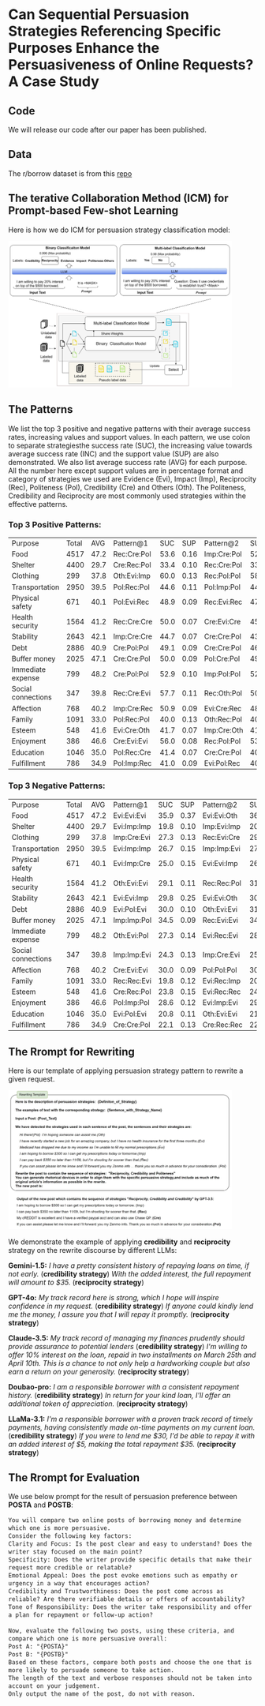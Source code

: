 # Can Sequential Persuasion Strategies Referencing Specific Purposes Enhance the Persuasiveness of Online Requests? A Case Study
## Code
We will release our code after our paper has been published.

## Data
The r/borrow dataset is from this [repo](https://github.com/SALT-NLP/Persuasion_Strategy_WVAE/tree/main)

## The terative Collaboration Method (ICM) for Prompt-based Few-shot Learning
Here is how we do ICM for persuasion strategy classification model:

<img src="ICM_example.jpg" width="90%">

## The Patterns

We list the top 3 positive and  negative patterns with their average success rates, increasing values and support values.
In each pattern, we use colon to separate strategiesthe success rate (SUC), the increasing value towards average success rate
(INC) and the support value (SUP) are also demonstrated. We also list average success rate (AVG) for each purpose. All the
number here except support values are in percentage format and category of strategies we used are Evidence (Evi), Impact
(Imp), Reciprocity (Rec), Politeness (Pol), Credibility (Cre) and Others (Oth). The Politeness, Credibility and Reciprocity
are most commonly used strategies within the effective patterns.

### Top 3 Positive Patterns:
<table>
    <tr>
       <td>Purpose</td>
        <td>Total</td>
        <td>AVG</td>
        <td>Pattern@1</td>
        <td>SUC</td>
        <td>SUP</td>
        <td>Pattern@2</td>
        <td>SUC</td>
        <td>SUP</td>
        <td>Pattern@3</td>
        <td>SUC</td>
        <td>SUP</td>
    </tr>
    <tr>
        <td>Food</td>
        <td>4517</td>
        <td>47.2</td>
        <td>Rec:Cre:Pol</td>
        <td>53.6</td>
        <td>0.16</td>
        <td>Imp:Cre:Pol</td>
        <td>52.6</td>
        <td>0.22</td>
        <td>Imp:Cre:Rec</td>
        <td>51.9</td>
        <td>0.08</td>
    </tr>
    <tr>
        <td>Shelter</td>
        <td>4400</td>
        <td>29.7</td>
        <td>Cre:Rec:Pol</td>
        <td>33.4</td>
        <td>0.10</td>
        <td>Rec:Cre:Pol</td>
        <td>33.3</td>
        <td>0.19</td>
        <td>Imp:Rec:Cre</td>
        <td>33.3</td>
        <td>0.17</td>
    </tr>
    <tr>
        <td>Clothing</td>
        <td>299</td>
        <td>37.8</td>
        <td>Oth:Evi:Imp</td>
        <td>60.0</td>
        <td>0.13</td>
        <td>Rec:Pol:Pol</td>
        <td>58.6</td>
        <td>0.15</td>
        <td>Oth:Evi:Evi</td>
        <td>56.7</td>
        <td>0.15</td>
    </tr>
    <tr>
        <td>Transportation</td>
        <td>2950</td>
        <td>39.5</td>
        <td>Pol:Rec:Pol</td>
        <td>44.6</td>
        <td>0.11</td>
        <td>Pol:Imp:Pol</td>
        <td>44.1</td>
        <td>0.10</td>
        <td>Pol:Evi:Cre</td>
        <td>43.5</td>
        <td>0.07</td>
    </tr>
    <tr>
        <td>Physical safety</td>
        <td>671</td>
        <td>40.1</td>
        <td>Pol:Evi:Rec</td>
        <td>48.9</td>
        <td>0.09</td>
        <td>Rec:Evi:Rec</td>
        <td>47.3</td>
        <td>0.10</td>
        <td>Rec:Rec:Cre</td>
        <td>44.7</td>
        <td>0.08</td>
    </tr>
    <tr>
        <td>Health security</td>
        <td>1564</td>
        <td>41.2</td>
        <td>Rec:Cre:Cre</td>
        <td>50.0</td>
        <td>0.07</td>
        <td>Cre:Evi:Cre</td>
        <td>45.3</td>
        <td>0.07</td>
        <td>Cre:Rec:Evi</td>
        <td>45.2</td>
        <td>0.06</td>
    </tr>
    <tr>
        <td>Stability</td>
        <td>2643</td>
        <td>42.1</td>
        <td>Imp:Cre:Cre</td>
        <td>44.7</td>
        <td>0.07</td>
        <td>Cre:Cre:Pol</td>
        <td>43.9</td>
        <td>0.09</td>
        <td>Pol:Cre:Pol</td>
        <td>43.3</td>
        <td>0.07</td>
    </tr>
    <tr>
        <td>Debt</td>
        <td>2886</td>
        <td>40.9</td>
        <td>Cre:Pol:Pol</td>
        <td>49.1</td>
        <td>0.09</td>
        <td>Cre:Cre:Pol</td>
        <td>46.8</td>
        <td>0.10</td>
        <td>Rec:Cre:Pol</td>
        <td>46.1</td>
        <td>0.19</td>
    </tr>
    <tr>
        <td>Buffer money</td>
        <td>2025</td>
        <td>47.1</td>
        <td>Cre:Cre:Pol</td>
        <td>50.0</td>
        <td>0.09</td>
        <td>Pol:Cre:Pol</td>
        <td>49.6</td>
        <td>0.07</td>
        <td>Pol:Imp:Rec</td>
        <td>47.9</td>
        <td>0.07</td>
    </tr>
    <tr>
        <td>Immediate expense</td>
        <td>799</td>
        <td>48.2</td>
        <td>Cre:Pol:Pol</td>
        <td>52.9</td>
        <td>0.10</td>
        <td>Imp:Pol:Pol</td>
        <td>52.4</td>
        <td>0.11</td>
        <td>Imp:Rec:Cre</td>
        <td>51.5</td>
        <td>0.14</td>
    </tr>
    <tr>
        <td>Social connections</td>
        <td>347</td>
        <td>39.8</td>
        <td>Rec:Cre:Evi</td>
        <td>57.7</td>
        <td>0.11</td>
        <td>Rec:Oth:Pol</td>
        <td>50.0</td>
        <td>0.09</td>
        <td>Evi:Imp:Rec</td>
        <td>47.5</td>
        <td>0.21</td>
    </tr>
    <tr>
        <td>Affection</td>
        <td>768</td>
        <td>40.2</td>
        <td>Imp:Cre:Rec</td>
        <td>50.9</td>
        <td>0.09</td>
        <td>Evi:Cre:Rec</td>
        <td>48.4</td>
        <td>0.10</td>
        <td>Oth:Rec:Pol</td>
        <td>48.4</td>
        <td>0.10</td>
    </tr>
    <tr>
        <td>Family</td>
        <td>1091</td>
        <td>33.0</td>
        <td>Pol:Rec:Pol</td>
        <td>40.0</td>
        <td>0.13</td>
        <td>Oth:Rec:Pol</td>
        <td>40.0</td>
        <td>0.09</td>
        <td>Pol:Evi:Cre</td>
        <td>38.8</td>
        <td>0.11</td>
    </tr>
    <tr>
        <td>Esteem</td>
        <td>548</td>
        <td>41.6</td>
        <td>Evi:Cre:Oth</td>
        <td>41.7</td>
        <td>0.07</td>
        <td>Imp:Cre:Oth</td>
        <td>41.4</td>
        <td>0.05</td>
        <td>Pol:Imp:Evi</td>
        <td>41.2</td>
        <td>0.06</td>
    </tr>
    <tr>
        <td>Enjoyment</td>
        <td>386</td>
        <td>46.6</td>
        <td>Cre:Evi:Evi</td>
        <td>56.0</td>
        <td>0.08</td>
        <td>Rec:Pol:Pol</td>
        <td>53.3</td>
        <td>0.09</td>
        <td>Imp:Rec:Rec</td>
        <td>51.1</td>
        <td>0.13</td>
    </tr>
    <tr>
        <td>Education</td>
        <td>1046</td>
        <td>35.0</td>
        <td>Pol:Rec:Cre</td>
        <td>41.4</td>
        <td>0.07</td>
        <td>Cre:Cre:Pol</td>
        <td>40.0</td>
        <td>0.09</td>
        <td>Cre:Evi:Pol</td>
        <td>39.6</td>
        <td>0.12</td>
    </tr>
    <tr>
        <td>Fulfillment</td>
        <td>786</td>
        <td>34.9</td>
        <td>Pol:Imp:Rec</td>
        <td>41.0</td>
        <td>0.09</td>
        <td>Evi:Pol:Rec</td>
        <td>40.7</td>
        <td>0.08</td>
        <td>Pol:Imp:Cre</td>
        <td>40.0</td>
        <td>0.07</td>
    </tr>
</table>

### Top 3 Negative Patterns:

<table>
    <tr>
        <td>Purpose</td>
        <td>Total</td>
        <td>AVG</td>
        <td>Pattern@1</td>
        <td>SUC</td>
        <td>SUP</td>
        <td>Pattern@2</td>
        <td>SUC</td>
        <td>SUP</td>
        <td>Pattern@3</td>
        <td>SUC</td>
        <td>SUP</td>
    </tr>
    <tr>
        <td>Food</td>
        <td>4517</td>
        <td>47.2</td>
        <td>Evi:Evi:Evi</td>
        <td>35.9</td>
        <td>0.37</td>
        <td>Evi:Evi:Oth</td>
        <td>36.0</td>
        <td>0.12</td>
        <td>Evi:Imp:Imp</td>
        <td>36.3</td>
        <td>0.12</td>
    </tr>
    <tr>
        <td>Shelter</td>
        <td>4400</td>
        <td>29.7</td>
        <td>Evi:Imp:Imp</td>
        <td>19.8</td>
        <td>0.10</td>
        <td>Imp:Evi:Imp</td>
        <td>20.8</td>
        <td>0.11</td>
        <td>Imp:Evi:Oth</td>
        <td>21.0</td>
        <td>0.09</td>
    </tr>
    <tr>
        <td>Clothing</td>
        <td>299</td>
        <td>37.8</td>
        <td>Imp:Cre:Evi</td>
        <td>27.3</td>
        <td>0.13</td>
        <td>Rec:Evi:Cre</td>
        <td>29.0</td>
        <td>0.12</td>
        <td>Cre:Evi:Pol</td>
        <td>31.3</td>
        <td>0.12</td>
    </tr>
    <tr>
        <td>Transportation</td>
        <td>2950</td>
        <td>39.5</td>
        <td>Evi:Imp:Imp</td>
        <td>26.7</td>
        <td>0.15</td>
        <td>Imp:Imp:Evi</td>
        <td>27.7</td>
        <td>0.16</td>
        <td>Evi:Imp:Evi</td>
        <td>28.7</td>
        <td>0.29</td>
    </tr>
    <tr>
        <td>Physical safety</td>
        <td>671</td>
        <td>40.1</td>
        <td>Evi:Imp:Cre</td>
        <td>25.0</td>
        <td>0.15</td>
        <td>Evi:Evi:Imp</td>
        <td>26.9</td>
        <td>0.19</td>
        <td>Oth:Evi:Pol</td>
        <td>27.3</td>
        <td>0.10</td>
    </tr>
    <tr>
        <td>Health security</td>
        <td>1564</td>
        <td>41.2</td>
        <td>Oth:Evi:Evi</td>
        <td>29.1</td>
        <td>0.11</td>
        <td>Rec:Rec:Pol</td>
        <td>31.0</td>
        <td>0.13</td>
        <td>Pol:Evi:Imp</td>
        <td>31.0</td>
        <td>0.09</td>
    </tr>
    <tr>
        <td>Stability</td>
        <td>2643</td>
        <td>42.1</td>
        <td>Evi:Evi:Imp</td>
        <td>29.8</td>
        <td>0.25</td>
        <td>Evi:Evi:Oth</td>
        <td>30.0</td>
        <td>0.12</td>
        <td>Imp:Evi:Evi</td>
        <td>30.4</td>
        <td>0.19</td>
    </tr>
    <tr>
        <td>Debt</td>
        <td>2886</td>
        <td>40.9</td>
        <td>Evi:Pol:Evi</td>
        <td>30.0</td>
        <td>0.10</td>
        <td>Oth:Evi:Evi</td>
        <td>31.1</td>
        <td>0.09</td>
        <td>Evi:Evi:Evi</td>
        <td>32.2</td>
        <td>0.35</td>
    </tr>
    <tr>
        <td>Buffer money</td>
        <td>2025</td>
        <td>47.1</td>
        <td>Imp:Imp:Pol</td>
        <td>34.5</td>
        <td>0.09</td>
        <td>Rec:Evi:Evi</td>
        <td>34.8</td>
        <td>0.14</td>
        <td>Evi:Evi:Evi</td>
        <td>35.4</td>
        <td>0.27</td>
    </tr>
    <tr>
        <td>Immediate expense</td>
        <td>799</td>
        <td>48.2</td>
        <td>Oth:Evi:Pol</td>
        <td>27.3</td>
        <td>0.14</td>
        <td>Evi:Rec:Evi</td>
        <td>28.7</td>
        <td>0.21</td>
        <td>Evi:Rec:Oth</td>
        <td>29.9</td>
        <td>0.11</td>
    </tr>
    <tr>
        <td>Social connections</td>
        <td>347</td>
        <td>39.8</td>
        <td>Imp:Imp:Evi</td>
        <td>24.3</td>
        <td>0.13</td>
        <td>Imp:Cre:Evi</td>
        <td>25.7</td>
        <td>0.12</td>
        <td>Oth:Evi:Rec</td>
        <td>25.9</td>
        <td>0.10</td>
    </tr>
    <tr>
        <td>Affection</td>
        <td>768</td>
        <td>40.2</td>
        <td>Cre:Evi:Evi</td>
        <td>30.0</td>
        <td>0.09</td>
        <td>Pol:Pol:Pol</td>
        <td>30.8</td>
        <td>0.08</td>
        <td>Imp:Pol:Pol</td>
        <td>31.8</td>
        <td>0.16</td>
    </tr>
    <tr>
        <td>Family</td>
        <td>1091</td>
        <td>33.0</td>
        <td>Rec:Rec:Evi</td>
        <td>19.8</td>
        <td>0.12</td>
        <td>Evi:Rec:Imp</td>
        <td>20.0</td>
        <td>0.10</td>
        <td>Rec:Evi:Evi</td>
        <td>20.2</td>
        <td>0.21</td>
    </tr>
    <tr>
        <td>Esteem</td>
        <td>548</td>
        <td>41.6</td>
        <td>Cre:Rec:Pol</td>
        <td>23.8</td>
        <td>0.15</td>
        <td>Evi:Rec:Rec</td>
        <td>24.7</td>
        <td>0.22</td>
        <td>Pol:Rec:Pol</td>
        <td>25.0</td>
        <td>0.13</td>
    </tr>
    <tr>
        <td>Enjoyment</td>
        <td>386</td>
        <td>46.6</td>
        <td>Pol:Imp:Pol</td>
        <td>28.6</td>
        <td>0.12</td>
        <td>Evi:Imp:Evi</td>
        <td>29.2</td>
        <td>0.17</td>
        <td>Pol:Evi:Pol</td>
        <td>31.6</td>
        <td>0.13</td>
    </tr>
    <tr>
        <td>Education</td>
        <td>1046</td>
        <td>35.0</td>
        <td>Evi:Pol:Evi</td>
        <td>20.8</td>
        <td>0.11</td>
        <td>Oth:Evi:Evi</td>
        <td>21.2</td>
        <td>0.12</td>
        <td>Evi:Evi:Imp</td>
        <td>24.7</td>
        <td>0.21</td>
    </tr>
    <tr>
        <td>Fulfillment</td>
        <td>786</td>
        <td>34.9</td>
        <td>Cre:Cre:Pol</td>
        <td>22.1</td>
        <td>0.13</td>
        <td>Cre:Rec:Rec</td>
        <td>22.6</td>
        <td>0.09</td>
        <td>Rec:Evi:Oth</td>
        <td>22.9</td>
        <td>0.14</td>
    </tr>
</table>
 
## The Rrompt for Rewriting
Here is our template of applying persuasion strategy pattern to rewrite a given request. 

<img src="rewrite-demo.jpg" width="90%">

We demonstrate the example of applying **credibility** and **reciprocity** strategy on the rewrite discourse by different LLMs:

**Gemini-1.5:**
*I have a pretty consistent history of repaying loans on time, if not early.* (**credibility strategy**)
*With the added interest, the full repayment will amount to \$35.* (**reciprocity strategy**)

**GPT-4o:**
*My track record here is strong, which I hope will inspire confidence in my request.* (**credibility strategy**)
*If anyone could kindly lend me the money, I assure you that I will repay it promptly.* (**reciprocity strategy**)

**Claude-3.5:**
*My track record of managing my finances prudently should provide assurance to potential lenders*  (**credibility strategy**)
*I'm willing to offer 10\% interest on the loan, repaid in two installments on March 25th and April 10th. This is a chance to not only help a hardworking couple but also earn a return on your generosity.* (**reciprocity strategy**)

**Doubao-pro:**
*I am a responsible borrower with a consistent repayment history.*  (**credibility strategy**)
*In return for your kind loan, I'll offer an additional token of appreciation.* (**reciprocity strategy**)

**LLaMa-3.1:**
*I'm a responsible borrower with a proven track record of timely payments, having consistently made on-time payments on my current loan.*  (**credibility strategy**)
*If you were to lend me \$30, I'd be able to repay it with an added interest of \$5, making the total repayment \$35.* (**reciprocity strategy**)

## The Rrompt for Evaluation

We use below prompt for the result of persuasion preference between **POSTA** and **POSTB**:
```
You will compare two online posts of borrowing money and determine which one is more persuasive.
Consider the following key factors:
Clarity and Focus: Is the post clear and easy to understand? Does the writer stay focused on the main point?
Specificity: Does the writer provide specific details that make their request more credible or relatable?
Emotional Appeal: Does the post evoke emotions such as empathy or urgency in a way that encourages action?
Credibility and Trustworthiness: Does the post come across as reliable? Are there verifiable details or offers of accountability?
Tone of Responsibility: Does the writer take responsibility and offer a plan for repayment or follow-up action?

Now, evaluate the following two posts, using these criteria, and compare which one is more persuasive overall:
Post A: "{POSTA}"
Post B: "{POSTB}"
Based on these factors, compare both posts and choose the one that is more likely to persuade someone to take action.
The length of the text and verbose responses should not be taken into account on your judgement.
Only output the name of the post, do not with reason.

```

